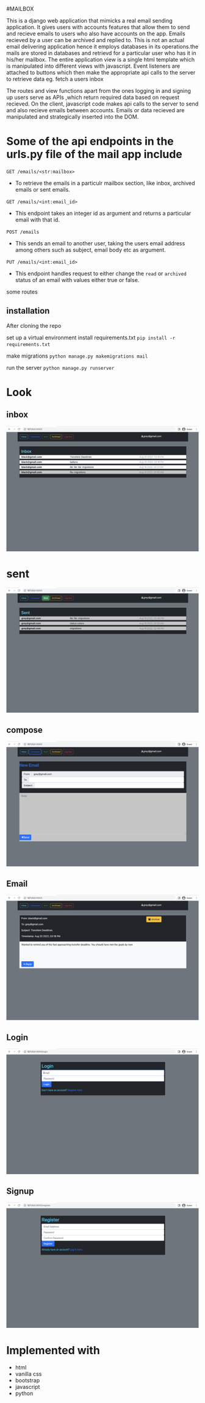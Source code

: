 
#MAILBOX

This is a django web application that mimicks a real email sending application. It gives users with accounts features that allow them to send and recieve emails to users who also have accounts on the app. Emails recieved by a user can be archived and replied to. This is not an actual email delivering application hence it employs databases in its operations.the mails are stored in databases and retrievd for a particular user who has it in his/her mailbox.
The entire application view is a single html template which is manipulated into different views with javascript. Event listeners are attached to buttons which then make the appropriate api calls to the server to retrieve data eg. fetch a users inbox 

The routes and view functions apart from the ones  logging in and signing up users serve as APIs ,which return required data based on request recieved. 
On the client, javascript code  makes api calls to the server  to send and also recieve emails between accounts. Emails or data recieved are manipulated and strategically inserted into the DOM.




# Some of the api endpoints in the urls.py file of the mail app include

`GET /emails/<str:mailbox>`
* To retrieve the emails in a particulr mailbox section, like inbox, archived emails or sent emails.

`GET /emails/<int:email_id>`
* This endpoint  takes an integer id as argument and returns a  particular email with that id.

`POST /emails`
* This  sends an email to another user, taking the users email address among others such as subject, email body etc as argument. 

`PUT /emails/<int:email_id>`
* This endpoint handles request to either change the `read` or `archived` status of an email with values either  true or false.



some routes 



## installation
After cloning the repo

set up a virtual environment
install requirements.txt  `pip install -r requirements.txt`

make migrations `python manage.py makemigrations mail`

run the server  `python manage.py runserver`



# Look


## inbox

![inbox page](/page_views/inbox.png)


# sent 
![sent page](/page_views/sent.png)


## compose

![compose page](/page_views/compose.png)

## Email

![email page](/page_views/email_view.png)


## Login

![login page](/page_views/login.png)


## Signup

![register page](/page_views/register.png)


# Implemented with 
* html
* vanilla css 
* bootstrap
* javascript
* python